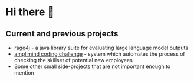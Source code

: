 # Hi there 👋
## Current and previous projects
- [rage4j](https://github.com/explore-de/rage4j) - a java library suite for evaluating large language model outputs
- [amplimind coding challenge](https://github.com/amplimindcc/backend) - system which automates the process of checking the skillset of potential new employees
- Some other small side-projects that are not important enough to mention
